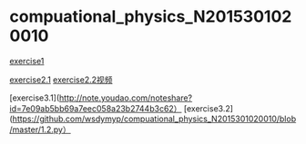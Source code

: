 # compuational_physics_N2015301020010
[exercise1](https://github.com/wsdymyp/compuational_physics_N2015301020010/blob/master/Exercise1)

[exercise2.1](https://github.com/wsdymyp/compuational_physics_N2015301020010/blob/master/Exercise1)
[exercise2.2视频](https://github.com/wsdymyp/compuational_physics_N2015301020010/blob/master/2.mov)

[exercise3.1](http://note.youdao.com/noteshare?id=7e09ab5bb69a7eec058a23b2744b3c62）
[exercise3.2](https://github.com/wsdymyp/compuational_physics_N2015301020010/blob/master/1.2.py）
